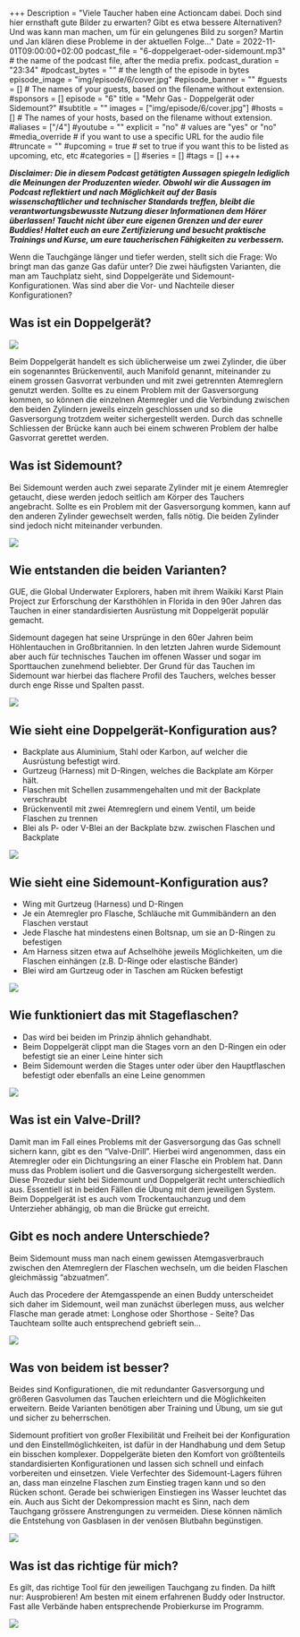+++
Description = "Viele Taucher haben eine Actioncam dabei. Doch sind hier ernsthaft gute Bilder zu erwarten? Gibt es etwa bessere Alternativen? Und was kann man machen, um für ein gelungenes Bild zu sorgen? Martin und Jan klären diese Probleme in der aktuellen Folge..."
Date = 2022-11-01T09:00:00+02:00
podcast_file = "6-doppelgeraet-oder-sidemount.mp3" # the name of the podcast file, after the media prefix.
podcast_duration = "23:34"
#podcast_bytes = "" # the length of the episode in bytes
episode_image = "img/episode/6/cover.jpg"
#episode_banner = ""
#guests = [] # The names of your guests, based on the filename without extension.
#sponsors = []
episode = "6"
title = "Mehr Gas - Doppelgerät oder Sidemount?"
#subtitle = ""
images = ["img/episode/6/cover.jpg"]
#hosts = [] # The names of your hosts, based on the filename without extension.
#aliases = ["/4"]
#youtube = ""
explicit = "no" # values are "yes" or "no"
#media_override # if you want to use a specific URL for the audio file
#truncate = ""
#upcoming = true # set to true if you want this to be listed as upcoming, etc, etc
#categories = []
#series = []
#tags = []
+++

<style>
img {
    max-width: 80%;
    max-height: 400px;
}
</style>

**_Disclaimer: Die in diesem Podcast getätigten Aussagen spiegeln lediglich die Meinungen der Produzenten wieder. Obwohl wir die Aussagen im Podcast reflektiert und nach Möglichkeit auf der Basis wissenschaftlicher und technischer Standards treffen, bleibt die verantwortungsbewusste Nutzung dieser Informationen dem Hörer überlassen! Taucht nicht über eure eigenen Grenzen und der eurer Buddies! Haltet euch an eure Zertifizierung und besucht praktische Trainings und Kurse, um eure taucherischen Fähigkeiten zu verbessern._**


Wenn die Tauchgänge länger und tiefer werden, stellt sich die Frage: Wo bringt man das ganze Gas dafür unter? Die zwei häufigsten Varianten, die man am Tauchplatz sieht, sind Doppelgeräte und Sidemount-Konfigurationen. Was sind aber die Vor- und Nachteile dieser Konfigurationen?

## Was ist ein Doppelgerät?

![](/img/episode/6/1.jpg)

Beim Doppelgerät handelt es sich üblicherweise um zwei Zylinder, die über ein sogenanntes Brückenventil, auch Manifold genannt, miteinander zu einem grossen Gasvorrat verbunden und mit zwei getrennten Atemreglern genutzt werden. Sollte es zu einem Problem mit der Gasversorgung kommen, so können die einzelnen Atemregler und die Verbindung zwischen den beiden Zylindern jeweils einzeln geschlossen und so die Gasversorgung trotzdem weiter sichergestellt werden. Durch das schnelle Schliessen der Brücke kann auch bei einem schweren Problem der halbe Gasvorrat gerettet werden.

## Was ist Sidemount?

Bei Sidemount werden auch zwei separate Zylinder mit je einem Atemregler getaucht, diese werden jedoch seitlich am Körper des Tauchers angebracht. Sollte es ein Problem mit der Gasversorgung kommen, kann auf den anderen Zylinder gewechselt werden, falls nötig. Die beiden Zylinder sind jedoch nicht miteinander verbunden.

![](/img/episode/6/2.jpg)

## Wie entstanden die beiden Varianten?

GUE, die Global Underwater Explorers, haben mit ihrem Waikiki Karst Plain Project zur Erforschung der Karsthöhlen in Florida in den 90er Jahren das Tauchen in einer standardisierten Ausrüstung mit Doppelgerät populär gemacht.

Sidemount dagegen hat seine Ursprünge in den 60er Jahren beim Höhlentauchen in Großbritannien. In den letzten Jahren wurde Sidemount aber auch für technisches Tauchen im offenen Wasser und sogar im Sporttauchen zunehmend beliebter. Der Grund für das Tauchen im Sidemount war hierbei das flachere Profil des Tauchers, welches besser durch enge Risse und Spalten passt.

![](/img/episode/6/3.jpg)

## Wie sieht eine Doppelgerät-Konfiguration aus?

* Backplate aus Aluminium, Stahl oder Karbon, auf welcher die Ausrüstung befestigt wird.
* Gurtzeug (Harness) mit D-Ringen, welches die Backplate am Körper hält.
* Flaschen mit Schellen zusammengehalten und mit der Backplate verschraubt
* Brückenventil mit zwei Atemreglern und einem Ventil, um beide Flaschen zu trennen
* Blei als P- oder V-Blei an der Backplate bzw. zwischen Flaschen und Backplate

![](/img/episode/6/4.jpg)

## Wie sieht eine Sidemount-Konfiguration aus?

* Wing mit Gurtzeug (Harness) und D-Ringen
* Je ein Atemregler pro Flasche, Schläuche mit Gummibändern an den Flaschen verstaut
* Jede Flasche hat mindestens einen Boltsnap, um sie an D-Ringen zu befestigen
* Am Harness sitzen etwa auf Achselhöhe jeweils Möglichkeiten, um die Flaschen einhängen (z.B. D-Ringe oder elastische Bänder)
* Blei wird am Gurtzeug oder in Taschen am Rücken befestigt

![](/img/episode/6/5.jpg)

## Wie funktioniert das mit Stageflaschen?

* Das wird bei beiden im Prinzip ähnlich gehandhabt.
* Beim Doppelgerät clippt man die Stages vorn an den D-Ringen ein oder befestigt sie an einer Leine hinter sich
* Beim Sidemount werden die Stages unter oder über den Hauptflaschen befestigt oder ebenfalls an eine Leine genommen

![](/img/episode/6/6.jpg)

## Was ist ein Valve-Drill?

Damit man im Fall eines Problems mit der Gasversorgung das Gas schnell sichern kann, gibt es den “Valve-Drill”. Hierbei wird angenommen, dass ein Atemregler oder ein Dichtungsring an einer Flasche ein Problem hat. Dann muss das Problem isoliert und die Gasversorgung sichergestellt werden. Diese Prozedur sieht bei Sidemount und Doppelgerät recht unterschiedlich aus. Essentiell ist in beiden Fällen die Übung mit dem jeweiligen System. Beim Doppelgerät ist es auch vom Trockentauchanzug und dem Unterzieher abhängig, ob man die Brücke gut erreicht.

## Gibt es noch andere Unterschiede?

Beim Sidemount muss man nach einem gewissen Atemgasverbrauch zwischen den Atemreglern der Flaschen wechseln, um die beiden Flaschen gleichmässig “abzuatmen”.

Auch das Procedere der Atemgasspende an einen Buddy unterscheidet sich daher im Sidemount, weil man zunächst überlegen muss, aus welcher Flasche man gerade atmet: Longhose oder Shorthose - Seite? Das Tauchteam sollte auch entsprechend gebrieft sein…

![](/img/episode/6/7.jpg)

## Was von beidem ist besser?

Beides sind Konfigurationen, die mit redundanter Gasversorgung und größeren Gasvolumen das Tauchen erleichtern und die Möglichkeiten erweitern. Beide Varianten benötigen aber Training und Übung, um sie gut und sicher zu beherrschen.

Sidemount profitiert von großer Flexibilität und Freiheit bei der Konfiguration und den Einstellmöglichkeiten, ist dafür in der Handhabung und dem Setup ein bisschen komplexer. Doppelgeräte bieten den Komfort von größtenteils standardisierten Konfigurationen und lassen sich schnell und einfach vorbereiten und einsetzen. Viele Verfechter des Sidemount-Lagers führen an, dass man einzelne Flaschen zum Einstieg tragen kann und so den Rücken schont. Gerade bei schwierigen Einstiegen ins Wasser leuchtet das ein. Auch aus Sicht der Dekompression macht es Sinn, nach dem Tauchgang grössere Anstrengungen zu vermeiden. Diese können nämlich die Entstehung von Gasblasen in der venösen Blutbahn begünstigen.

![](/img/episode/6/8.jpg)

## Was ist das richtige für mich?

Es gilt, das richtige Tool für den jeweiligen Tauchgang zu finden. Da hilft nur: Ausprobieren! Am besten mit einem erfahrenen Buddy oder Instructor. Fast alle Verbände haben entsprechende Probierkurse im Programm.

![](/img/episode/6/9.jpg)